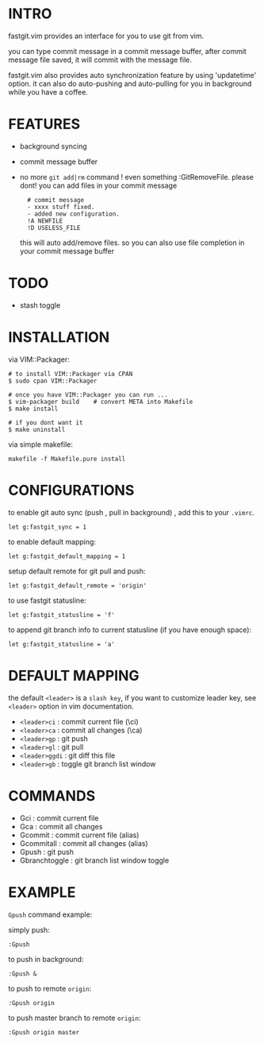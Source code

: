 

INTRO
=====
fastgit.vim provides an interface for you to use git from vim.

you can type commit message in a commit message buffer, after commit message
file saved, it will commit with the message file.

fastgit.vim also provides auto synchronization feature by using 'updatetime'
option. it can also do auto-pushing and auto-pulling for
you in background while you have a coffee.

FEATURES
========

- background syncing
- commit message buffer
- no more `git add|rm` command ! even something :GitRemoveFile. please dont!
    you can add files in your commit message

        # commit message
        - xxxx stuff fixed.
        - added new configuration.
        !A NEWFILE
        !D USELESS_FILE

    this will auto add/remove files. so you can also use file completion in
    your commit message buffer

TODO
====

- stash toggle

INSTALLATION
============

via VIM::Packager:

    # to install VIM::Packager via CPAN
    $ sudo cpan VIM::Packager

    # once you have VIM::Packager you can run ... 
    $ vim-packager build    # convert META into Makefile
    $ make install

    # if you dont want it
    $ make uninstall

via simple makefile:

    makefile -f Makefile.pure install

CONFIGURATIONS
==============

to enable git auto sync (push , pull in background) , add this to your
`.vimrc`.

    let g:fastgit_sync = 1

to enable default mapping:

    let g:fastgit_default_mapping = 1

setup default remote for git pull and push:

    let g:fastgit_default_remote = 'origin'

to use fastgit statusline:

    let g:fastgit_statusline = 'f'

to append git branch info to current statusline (if you have enough space):

    let g:fastgit_statusline = 'a'


DEFAULT MAPPING
===============

the default `<leader>` is a `slash key`, if you want to customize leader key, see
`<leader>` option in vim documentation. 

- `<leader>ci`   : commit current file (\ci)
- `<leader>ca`   : commit all changes  (\ca)
- `<leader>gp`   : git push
- `<leader>gl`   : git pull
- `<leader>ggdi` : git diff this file
- `<leader>gb`   : toggle git branch list window

COMMANDS
========

- Gci     : commit current file
- Gca     : commit all changes
- Gcommit : commit current file (alias)
- Gcommitall : commit all changes (alias)
- Gpush   : git push
- Gbranchtoggle : git branch list window toggle


EXAMPLE
=======
`Gpush` command example:

simply push:

    :Gpush

to push in background:

    :Gpush &

to push to remote `origin`:

    :Gpush origin

to push master branch to remote `origin`:

    :Gpush origin master



